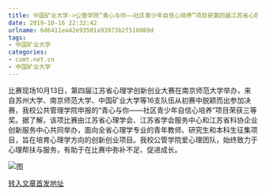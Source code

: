 ```yaml
---
title: 中国矿业大学->公管学院“青心与你——社区青少年自信心培养”项目获第四届江苏省心理学创新创业大赛三等奖 | cumt.net.cn
date: 2019-10-16 22:32:42
urlname: 6d6411ea42e93501a93973b2f510089d
tags: 
- 中国矿业大学
categories:
- cumt.net.cn
- 中国矿业大学
---
```

比赛现场10月13日，第四届江苏省心理学创新创业大赛在南京师范大学举办，来自苏州大学、南京师范大学、中国矿业大学等16支队伍从初赛中脱颖而出参加决赛，我校公共管理学院申报的“青心与你——社区青少年自信心培养”项目荣获三等奖。据了解，该项比赛由江苏省心理学会、江苏省学会服务中心和江苏省科协企业创新服务中心共同举办，面向全省心理学专业的青年教师、研究生和本科生征集项目，旨在培育心理学方向的创新创业项目。我校公管学院爱心理团队，始终致力于心理帮扶与服务，有助于在比赛中弥补不足、促进成长。

![图](http://xwzx.cumt.edu.cn/_upload/article/images/8f/a0/cfd0286d44199dd2053f93c6617c/36b4988d-1f0f-4ac9-b208-d75ca258e278.jpg)

[转入文章首发地址](http://xwzx.cumt.edu.cn/50/08/c523a544776/page.htm)